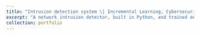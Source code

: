 ```yaml
---
title: "Intrusion detection system \| Incremental Learning, Cybersecurity"
excerpt: "A network intrusion detector, built in Python, and trained on HTTP packet metadata. I demonstrate the efficacy of incremental machine learning classifiers on streaming data and benchmark my detector against two different anomaly detectors. <br/><img src='/images/creme-pipeline.svg'>"
collection: portfolio
---
```

<!-- This is an item in your portfolio. It can be have images or nice text. If you name the file .md, it will be parsed as markdown. If you name the file .html, it will be parsed as HTML. -->
